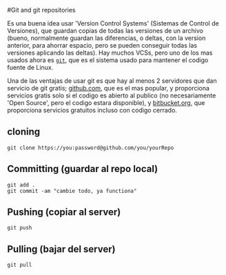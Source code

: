 #Git and git repositories

Es una buena idea usar 'Version Control Systems' (Sistemas de Control de Versiones), que guardan copias de todas las versiones de un archivo (bueno, normalmente guardan las diferencias, o deltas, con la version anterior, para ahorrar espacio, pero se pueden conseguir todas las versiones aplicando las deltas). Hay muchos VCSs, pero uno de los mas usados ahora es [`git`](http://git-scm.com/), que es el sistema usado para mantener el codigo fuente de Linux.

Una de las ventajas de usar git es que hay al menos 2 servidores que dan servicio de git gratis; [github.com](http://github.com), que es el mas popular, y proporciona servicios gratis solo si el codigo es abierto al publico (no necesariamente 'Open Source', pero el codigo estara disponible), y [bitbucket.org](http://bitbucket.org), que proporciona servicios gratuitos incluso con codigo cerrado.

## cloning
```
git clone https://you:password@github.com/you/yourRepo
```

## Committing (guardar al repo local)
```
git add .
git commit -am "cambie todo, ya functiona"
```

## Pushing (copiar al server)
```
git push
```

## Pulling (bajar del server)
```
git pull
```
